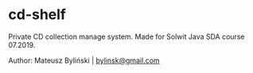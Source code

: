 # cd-shelf
Private CD collection manage system. Made for Solwit Java SDA course 07.2019. 

Author: Mateusz Byliński | bylinsk@gmail.com